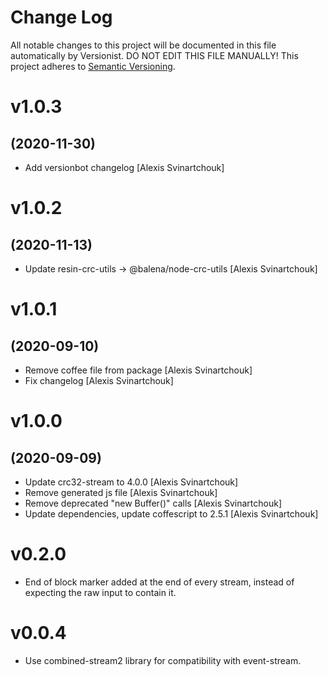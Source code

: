# Change Log

All notable changes to this project will be documented in this file
automatically by Versionist. DO NOT EDIT THIS FILE MANUALLY!
This project adheres to [Semantic Versioning](http://semver.org/).

# v1.0.3
## (2020-11-30)

* Add versionbot changelog [Alexis Svinartchouk]

# v1.0.2
## (2020-11-13)

* Update resin-crc-utils -> @balena/node-crc-utils [Alexis Svinartchouk]

# v1.0.1
## (2020-09-10)

* Remove coffee file from package [Alexis Svinartchouk]
* Fix changelog [Alexis Svinartchouk]

# v1.0.0
## (2020-09-09)

* Update crc32-stream to 4.0.0 [Alexis Svinartchouk]
* Remove generated js file [Alexis Svinartchouk]
* Remove deprecated "new Buffer()" calls [Alexis Svinartchouk]
* Update dependencies, update coffescript to 2.5.1 [Alexis Svinartchouk]

# v0.2.0
* End of block marker added at the end of every stream, instead of expecting the raw input to contain it.

# v0.0.4

* Use combined-stream2 library for compatibility with event-stream.
